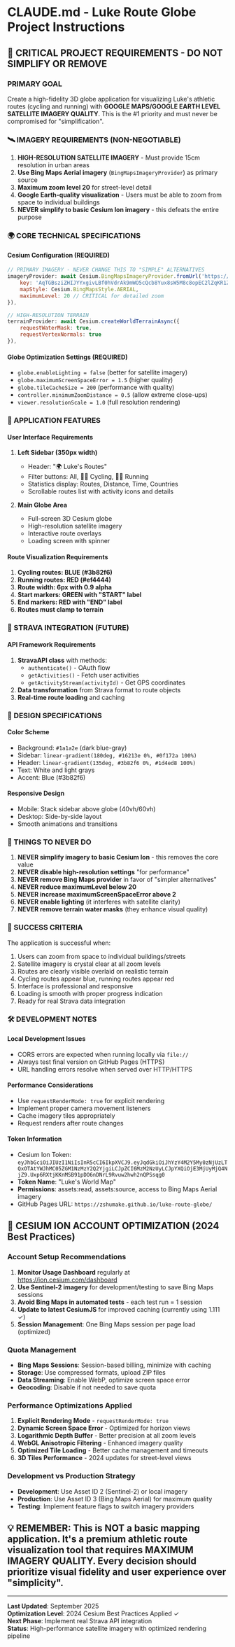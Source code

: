 # CLAUDE.md - Luke Route Globe Project Instructions

## 🚨 CRITICAL PROJECT REQUIREMENTS - DO NOT SIMPLIFY OR REMOVE

### PRIMARY GOAL
Create a high-fidelity 3D globe application for visualizing Luke's athletic routes (cycling and running) with **GOOGLE MAPS/GOOGLE EARTH LEVEL SATELLITE IMAGERY QUALITY**. This is the #1 priority and must never be compromised for "simplification".

### 🛰️ IMAGERY REQUIREMENTS (NON-NEGOTIABLE)
1. **HIGH-RESOLUTION SATELLITE IMAGERY** - Must provide 15cm resolution in urban areas
2. **Use Bing Maps Aerial imagery** (`BingMapsImageryProvider`) as primary source
3. **Maximum zoom level 20** for street-level detail
4. **Google Earth-quality visualization** - Users must be able to zoom from space to individual buildings
5. **NEVER simplify to basic Cesium Ion imagery** - this defeats the entire purpose

### 🌍 CORE TECHNICAL SPECIFICATIONS

#### Cesium Configuration (REQUIRED)
```javascript
// PRIMARY IMAGERY - NEVER CHANGE THIS TO "SIMPLE" ALTERNATIVES
imageryProvider: await Cesium.BingMapsImageryProvider.fromUrl('https://dev.virtualearth.net', {
    key: 'AqTGBsziZHIJYYxgivLBf0hVdrAk9mWO5cQcb8Yux8sW5M8c8opEC2lZqKR1ZZXf',
    mapStyle: Cesium.BingMapsStyle.AERIAL,
    maximumLevel: 20 // CRITICAL for detailed zoom
}),

// HIGH-RESOLUTION TERRAIN
terrainProvider: await Cesium.createWorldTerrainAsync({
    requestWaterMask: true,
    requestVertexNormals: true
}),
```

#### Globe Optimization Settings (REQUIRED)
- `globe.enableLighting = false` (better for satellite imagery)
- `globe.maximumScreenSpaceError = 1.5` (higher quality)
- `globe.tileCacheSize = 200` (performance with quality)
- `controller.minimumZoomDistance = 0.5` (allow extreme close-ups)
- `viewer.resolutionScale = 1.0` (full resolution rendering)

### 📍 APPLICATION FEATURES

#### User Interface Requirements
1. **Left Sidebar (350px width)**
   - Header: "🌍 Luke's Routes" 
   - Filter buttons: All, 🚴‍♂️ Cycling, 🏃‍♂️ Running
   - Statistics display: Routes, Distance, Time, Countries
   - Scrollable routes list with activity icons and details

2. **Main Globe Area**
   - Full-screen 3D Cesium globe
   - High-resolution satellite imagery
   - Interactive route overlays
   - Loading screen with spinner

#### Route Visualization Requirements
1. **Cycling routes: BLUE (#3b82f6)**
2. **Running routes: RED (#ef4444)**
3. **Route width: 6px with 0.9 alpha**
4. **Start markers: GREEN with "START" label**
5. **End markers: RED with "END" label**
6. **Routes must clamp to terrain**

### 🔗 STRAVA INTEGRATION (FUTURE)

#### API Framework Requirements
1. **StravaAPI class** with methods:
   - `authenticate()` - OAuth flow
   - `getActivities()` - Fetch user activities  
   - `getActivityStream(activityId)` - Get GPS coordinates
2. **Data transformation** from Strava format to route objects
3. **Real-time route loading** and caching

### 🎨 DESIGN SPECIFICATIONS

#### Color Scheme
- Background: `#1a1a2e` (dark blue-gray)
- Sidebar: `linear-gradient(180deg, #16213e 0%, #0f172a 100%)`
- Header: `linear-gradient(135deg, #3b82f6 0%, #1d4ed8 100%)`
- Text: White and light grays
- Accent: Blue (#3b82f6)

#### Responsive Design
- Mobile: Stack sidebar above globe (40vh/60vh)
- Desktop: Side-by-side layout
- Smooth animations and transitions

### 🚫 THINGS TO NEVER DO

1. **NEVER simplify imagery to basic Cesium Ion** - this removes the core value
2. **NEVER disable high-resolution settings** "for performance"
3. **NEVER remove Bing Maps provider** in favor of "simpler alternatives"
4. **NEVER reduce maximumLevel below 20**
5. **NEVER increase maximumScreenSpaceError above 2**
6. **NEVER enable lighting** (it interferes with satellite clarity)
7. **NEVER remove terrain water masks** (they enhance visual quality)

### 🎯 SUCCESS CRITERIA

The application is successful when:
1. Users can zoom from space to individual buildings/streets
2. Satellite imagery is crystal clear at all zoom levels  
3. Routes are clearly visible overlaid on realistic terrain
4. Cycling routes appear blue, running routes appear red
5. Interface is professional and responsive
6. Loading is smooth with proper progress indication
7. Ready for real Strava data integration

### 🛠️ DEVELOPMENT NOTES

#### Local Development Issues
- CORS errors are expected when running locally via `file://`
- Always test final version on GitHub Pages (HTTPS)
- URL handling errors resolve when served over HTTP/HTTPS

#### Performance Considerations
- Use `requestRenderMode: true` for explicit rendering
- Implement proper camera movement listeners
- Cache imagery tiles appropriately
- Request renders after route changes

#### Token Information
- Cesium Ion Token: `eyJhbGciOiJIUzI1NiIsInR5cCI6IkpXVCJ9.eyJqdGkiOiJhYzY4M2Y5My0zNjUzLTQxOTAtYWJhMC05ZGM1NzMzY2Q2YjgiLCJpZCI6MzM2NzUyLCJpYXQiOjE3MjUyMjQ4NjZ9.Uxp6RXtjKKnMSB91pDO6nDNrL9Rvuw2hwh2nQPSsqg0`
- **Token Name**: "Luke's World Map" 
- **Permissions**: assets:read, assets:source, access to Bing Maps Aerial imagery
- GitHub Pages URL: `https://zshumake.github.io/luke-route-globe/`

## 🎯 CESIUM ION ACCOUNT OPTIMIZATION (2024 Best Practices)

### Account Setup Recommendations
1. **Monitor Usage Dashboard** regularly at https://ion.cesium.com/dashboard
2. **Use Sentinel-2 imagery** for development/testing to save Bing Maps sessions
3. **Avoid Bing Maps in automated tests** - each test run = 1 session
4. **Update to latest CesiumJS** for improved caching (currently using 1.111 ✓)
5. **Session Management**: One Bing Maps session per page load (optimized)

### Quota Management
- **Bing Maps Sessions**: Session-based billing, minimize with caching
- **Storage**: Use compressed formats, upload ZIP files
- **Data Streaming**: Enable WebP, optimize screen space error
- **Geocoding**: Disable if not needed to save quota

### Performance Optimizations Applied
1. **Explicit Rendering Mode** - `requestRenderMode: true`
2. **Dynamic Screen Space Error** - Optimized for horizon views  
3. **Logarithmic Depth Buffer** - Better precision at all zoom levels
4. **WebGL Anisotropic Filtering** - Enhanced imagery quality
5. **Optimized Tile Loading** - Better cache management and timeouts
6. **3D Tiles Performance** - 2024 updates for street-level views

### Development vs Production Strategy
- **Development**: Use Asset ID 2 (Sentinel-2) or local imagery
- **Production**: Use Asset ID 3 (Bing Maps Aerial) for maximum quality
- **Testing**: Implement feature flags to switch imagery providers

## 💡 REMEMBER: This is NOT a basic mapping application. It's a premium athletic route visualization tool that requires MAXIMUM IMAGERY QUALITY. Every decision should prioritize visual fidelity and user experience over "simplicity".

---

**Last Updated**: September 2025  
**Optimization Level**: 2024 Cesium Best Practices Applied ✓  
**Next Phase**: Implement real Strava API integration  
**Status**: High-performance satellite imagery with optimized rendering pipeline